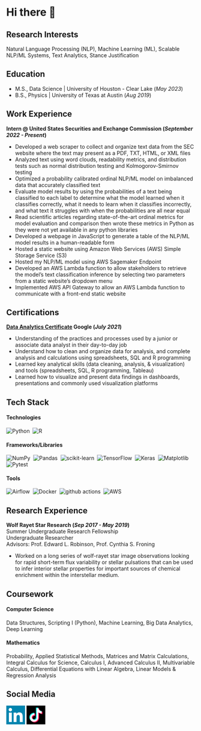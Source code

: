 # Hi there 👋

## Research Interests
Natural Language Processing (NLP), Machine Learning (ML), Scalable NLP/ML Systems, Text Analytics, Stance Justification

## Education
- M.S., Data Science | University of Houston - Clear Lake (_May 2023_)	 			        		
- B.S., Physics | University of Texas at Austin (_Aug 2019_)

## Work Experience
**Intern @ United States Securities and Exchange Commission (_September 2022 - Present_)**
- Developed a web scraper to collect and organize text data from the SEC website where the text may present as a PDF, TXT, HTML, or XML files
- Analyzed text using word clouds, readability metrics, and distribution tests such as normal distribution testing and Kolmogorov-Smirnov testing
- Optimized a probability calibrated ordinal NLP/ML model on imbalanced data that accurately classified text
- Evaluate model results by using the probabilities of a text being classified to each label to determine what the model learned when it classifies correctly, what it needs to learn when it classifies incorrectly, and what text it struggles with when the probabilities are all near equal
- Read scientific articles regarding state-of-the-art ordinal metrics for model evaluation and comparison then wrote these metrics in Python as they were not yet available in any python libraries
- Developed a webpage in JavaScript to generate a table of the NLP/ML model results in a human-readable form
- Hosted a static website using Amazon Web Services (AWS) Simple Storage Service (S3)
- Hosted my NLP/ML model using AWS Sagemaker Endpoint
- Developed an AWS Lambda function to allow stakeholders to retrieve the model’s text classification inference by selecting two parameters from a static website’s dropdown menu
- Implemented AWS API Gateway to allow an AWS Lambda function to communicate with a front-end static website

## Certifications
**[Data Analytics Certificate](https://www.credly.com/badges/edbd22ab-9f23-4e62-938d-2868c1b49822/linked_in_profile) Google (_July 2021_)**
- Understanding of the practices and processes used by a junior or associate data analyst in their day-to-day job
- Understand how to clean and organize data for analysis, and complete analysis and calculations using spreadsheets, SQL and R programming
- Learned key analytical skills (data cleaning, analysis, & visualization) and tools (spreadsheets, SQL, R programming, Tableau)
- Learned how to visualize and present data findings in dashboards, presentations and commonly used visualization platforms

## Tech Stack
#### Technologies
![Python](https://img.shields.io/badge/-Python-05122A?style=flat&logo=python)&nbsp;
![R](https://img.shields.io/badge/r-%23276DC3.svg?style=for-the-badge&logo=r&logoColor=white)&nbsp;

#### Frameworks/Libraries
![NumPy](https://img.shields.io/badge/-NumPy-05122A?style=flat&logo=NumPy)&nbsp;
![Pandas](https://img.shields.io/badge/-Pandas-05122A?style=flat&logo=Pandas)&nbsp;
![scikit-learn](https://img.shields.io/badge/-scikit%20learn-05122A?style=flat&logo=scikit%20learn)&nbsp;
![TensorFlow](https://img.shields.io/badge/-TensorFlow-05122A?style=flat&logo=TensorFlow)&nbsp;
![Keras](https://img.shields.io/badge/-Keras-05122A?style=flat&logo=Keras)&nbsp;
![Matplotlib](https://img.shields.io/badge/Matplotlib-%23ffffff.svg?style=for-the-badge&logo=Matplotlib&logoColor=black)&nbsp;
![Pytest](https://img.shields.io/badge/-Pytest-05122A?style=flat&logo=Pytest)&nbsp;

#### Tools
![Airflow](https://img.shields.io/badge/-Airflow-05122A?style=flat&logo=Airflow)&nbsp;
![Docker](https://img.shields.io/badge/-Docker-05122A?style=flat&logo=Docker)&nbsp;
![github actions](https://img.shields.io/badge/-GitHub%20Actions-05122A?style=flat&logo=GitHub%20Actions)&nbsp;
![AWS](https://img.shields.io/badge/AWS-%23FF9900.svg?style=for-the-badge&logo=amazon-aws&logoColor=white)&nbsp;

## Research Experience
**Wolf Rayet Star Research	(_Sep 2017 - May 2019_)**  
Summer Undergraduate Research Fellowship  
Undergraduate Researcher  
Advisors: Prof. Edward L. Robinson, Prof. Cynthia S. Froning  
* Worked on a long series of wolf-rayet star image observations looking for rapid short-term flux variability or stellar pulsations that can be used to infer interior stellar properties for important sources of chemical enrichment within the interstellar medium.

<!-- ## Projects
### Project 1
[Link1](https://github.com/Steven-Herrera)

Description

![Image1](path/to/image)

### Project 2
[Link2](https://github.com/Steven-Herrera)

Description
-->

## Coursework
#### Computer Science
Data Structures, Scripting I (Python), Machine Learning, Big Data Analytics, Deep Learning
#### Mathematics
Probability, Applied Statistical Methods, Matrices and Matrix Calculations, Integral Calculus for Science, Calculus I, Advanced Calculus II, Multivariable Calculus, Differential Equations with Linear Algebra, Linear Models & Regression Analysis

## Social Media
[<img src="assets/img/linkedin_logo.png" width="50" height="50">](https://www.linkedin.com/in/steven-herrera-40916912a/)
[<img src="assets/img/tiktok_logo.png" width="50" height="50">](https://www.tiktok.com/@datadeluge)
